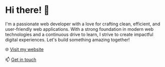 # Hi there! 👋

I'm a passionate web developer with a love for crafting clean, efficient, and user-friendly web applications. With a strong foundation in modern web technologies and a continuous drive to learn, I strive to create impactful digital experiences. Let's build something amazing together!

🌐 [Visit my website](https://kprav33n97.github.io/designtocode/)

📫 [Get in touch](mailto:kpraveenkumar2006@gmail.com)
